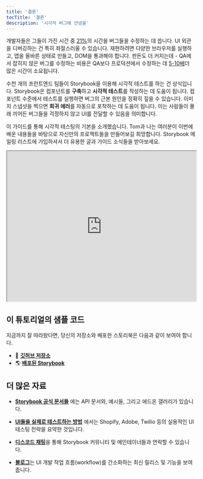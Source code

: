 ```yaml
---
title: '결론'
tocTitle: '결론'
description: '시각적 버그에 안녕을'
---
```


개발자들은 그들이 가진 시간 중 [21%](https://ieeexplore.ieee.org/document/895984)의 시간을 버그들을 수정하는 데 씁니다. UI 외관을 디버깅하는 건 특히 좌절스러울 수 있습니다. 재현하려면 다양한 브라우저를 실행하고, 앱을 올바른 상태로 만들고, DOM을 통과해야 합니다. 판돈도 더 커지는데 - QA에서 잡히지 않은 버그를 수정하는 비용은 QA보다 프로덕션에서 수정하는 데 [5-10배](https://www.cs.umd.edu/projects/SoftEng/ESEG/papers/82.78.pdf)더 많은 시간이 소요됩니다.

수천 개의 프런트엔드 팀들이 Storybook을 이용해 시각적 테스트를 하는 건 상식입니다. Storybook은 컴포넌트를 **구축**하고 **시각적 테스트**를 작성하는 데 도움이 됩니다. 컴포넌트 수준에서 테스트를 실행하면 버그의 근본 원인을 정확히 짚을 수 있습니다. 이미지 스냅샷을 찍으면 **회귀 에러**를 자동으로 포착하는 데 도움이 됩니다. 이는 사람들이 몰래 끼어든 버그들을 걱정하지 않고 UI를 전달할 수 있음을 의미합니다.

이 가이드를 통해 시각적 테스팅의 기본을 소개했습니다. Tom과 나는 여러분이 이번에 배운 내용들을 바탕으로 자신만의 프로젝트들을 만들어보길 희망합니다. Storybook 메일링 리스트에 가입하셔서 더 유용한 글과 가이드 소식들을 받아보세요.

<iframe style="height:400px;width:100%;max-width:800px;margin:0px auto;" src="https://upscri.be/d42fc0?as_embed"></iframe>

## 이 튜토리얼의 샘플 코드

지금까지 잘 따라왔다면, 당신의 저장소와 배포한 스토리북은 다음과 같이 보여야 합니다.

- 📕 [**깃허브 저장소**](https://github.com/chromaui/learnstorybook-visual-testing-code)
- 🌎 [**배포된 Storybook**](https://6070d9288779ab00214a9831-oymqxvbejc.chromatic.com/?path=/story/commentlist--paginated)

## 더 많은 자료

- [**Storybook 공식 문서들**](https://storybook.js.org/docs/react/get-started/introduction) 에는 API 문서와, 예시들, 그리고 애드온 갤러리가 있습니다.

- [**UI들을 실제로 테스트하는 방법**](https://storybook.js.org/blog/how-to-actually-test-uis/) 에서는 Shopify, Adobe, Twilio 등의 실용적인 UI 테스팅 전략을 요약한 것입니다.

- [**디스코드 채팅**](https://discord.gg/UUt2PJb)을 통해 Storybook 커뮤니티 및 메인테이너들과 연락할 수 있습니다.

- [**블로그**](https://medium.com/storybookjs)는 UI 개발 작업 흐름(workflow)를 간소화하는 최신 릴리스 및 기능을 보여줍니다.
